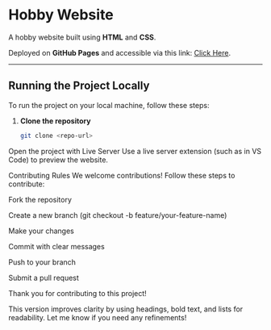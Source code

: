 # Hobby Website

A hobby website built using **HTML** and **CSS**.

Deployed on **GitHub Pages** and accessible via this link: [Click Here](https://example.com).

---

## Running the Project Locally

To run the project on your local machine, follow these steps:

1. **Clone the repository**  
   ```bash
   git clone <repo-url>
Open the project with Live Server Use a live server extension (such as in VS Code) to preview the website.

Contributing Rules
We welcome contributions! Follow these steps to contribute:

Fork the repository

Create a new branch (git checkout -b feature/your-feature-name)

Make your changes

Commit with clear messages

Push to your branch

Submit a pull request

Thank you for contributing to this project!


This version improves clarity by using headings, bold text, and lists for readability. Let me know if you need any refinements!